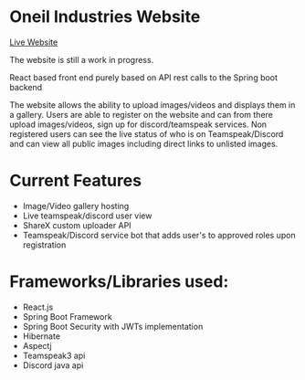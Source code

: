 # Oneil Industries Website

[Live Website](https://www.oneilindustries.biz/)

The website is still a work in progress.

React based front end purely based on API rest calls to the Spring boot backend

The website allows the ability to upload images/videos and displays them in a gallery. Users are able to register on the website and can from there upload images/videos, sign up for discord/teamspeak services. Non registered users can see the live status of who is on Teamspeak/Discord and can view all public images including direct links to unlisted images.

# Current Features
- Image/Video gallery hosting
- Live teamspeak/discord user view
- ShareX custom uploader API
- Teamspeak/Discord service bot that adds user's to approved roles upon registration

# Frameworks/Libraries used:

- React.js
- Spring Boot Framework
- Spring Boot Security with JWTs implementation 
- Hibernate
- Aspectj
- Teamspeak3 api
- Discord java api
